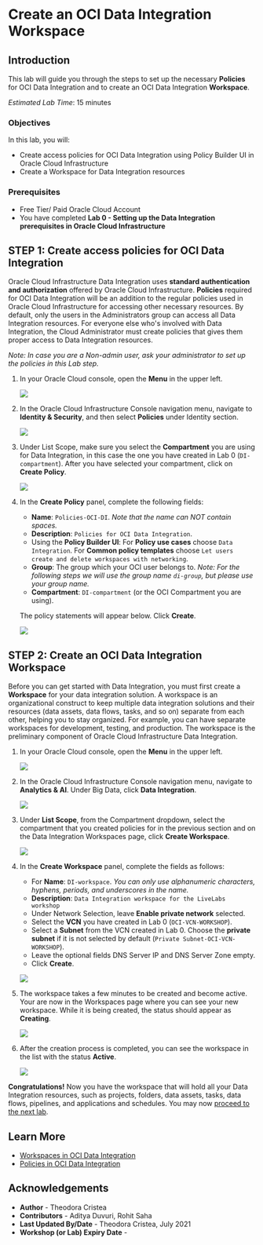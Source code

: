 # Create an OCI Data Integration Workspace

## Introduction

This lab will guide you through the steps to set up the necessary **Policies** for OCI Data Integration and to create an OCI Data Integration **Workspace**.

*Estimated Lab Time*: 15 minutes

### Objectives
In this lab, you will:
* Create access policies for OCI Data Integration using Policy Builder UI in Oracle Cloud Infrastructure
* Create a Workspace for Data Integration resources

### Prerequisites
* Free Tier/ Paid Oracle Cloud Account
* You have completed **Lab 0 - Setting up the Data Integration prerequisites in Oracle Cloud Infrastructure**


## **STEP 1**: Create access policies for OCI Data Integration

Oracle Cloud Infrastructure Data Integration uses **standard authentication and authorization** offered by Oracle Cloud Infrastructure. **Policies** required for OCI Data Integration will be an addition to the regular policies used in Oracle Cloud Infrastructure for accessing other necessary resources. By default, only the users in the Administrators group can access all Data Integration resources. For everyone else who's involved with Data Integration, the Cloud Administrator must create policies that gives them proper access to Data Integration resources.

*Note: In case you are a Non-admin user, ask your administrator to set up the policies in this Lab step.*

1. In your Oracle Cloud console, open the **Menu** in the upper left.

    ![](./images/menu.png " ")

2. In the Oracle Cloud Infrastructure Console navigation menu, navigate to **Identity & Security**, and then select **Policies** under Identity section.

    ![](./images/menu_policies.png " ")

3. Under List Scope, make sure you select the **Compartment** you are using for Data Integration, in this case the one you have created in Lab 0 (`DI-compartment`). After you have selected your compartment, click on **Create Policy**.

    ![](./images/add_policy.png " ")

5. In the **Create Policy** panel, complete the following fields:
    - **Name**: `Policies-OCI-DI`. *Note that the name can NOT contain spaces.*
    - **Description**: `Policies for OCI Data Integration`.
    - Using the **Policy Builder UI**: For **Policy use cases** choose `Data Integration`. For **Common policy templates** choose `Let users create and delete workspaces with networking`.
    - **Group**: The group which your OCI user belongs to.
  *Note: For the following steps we will use the group name `di-group`, but please use your group name.*
    - **Compartment**: `DI-compartment` (or the OCI Compartment you are using).

   The policy statements will appear below. Click **Create**.

    ![](./images/policy_builder.png " ")

## **STEP 2:** Create an OCI Data Integration Workspace
Before you can get started with Data Integration, you must first create a **Workspace** for your data integration solution. A workspace is an organizational construct to keep multiple data integration solutions and their resources (data assets, data flows, tasks, and so on) separate from each other, helping you to stay organized. For example, you can have separate workspaces for development, testing, and production. The workspace is the preliminary component of Oracle Cloud Infrastructure Data Integration.

1. In your Oracle Cloud console, open the **Menu** in the upper left.

    ![](./images/menu.png " ")

2. In the Oracle Cloud Infrastructure Console navigation menu, navigate to **Analytics & AI**. Under Big Data, click **Data Integration**.

    ![](./images/menu_di.png " ")

3. Under **List Scope**, from the Compartment dropdown, select the compartment that you created policies for in the previous section and on the Data Integration Workspaces page, click **Create Workspace**.

    ![](./images/workspaces.png " ")

4. In the **Create Workspace** panel, complete the fields as follows:
    - For **Name**: `DI-workspace`. *You can only use alphanumeric characters, hyphens, periods, and underscores in the name.*
    - **Description**: `Data Integration workspace for the LiveLabs workshop`
    - Under Network Selection, leave **Enable private network** selected.
    - Select the **VCN** you have created in Lab 0 (`OCI-VCN-WORKSHOP`).
    - Select a **Subnet** from the VCN created in Lab 0. Choose the **private subnet** if it is not selected by default (`Private Subnet-OCI-VCN-WORKSHOP`).
    - Leave the optional fields DNS Server IP and DNS Server Zone empty.
    - Click **Create**.

    ![](./images/create_workspace.png " ")

5. The workspace takes a few minutes to be created and become active. Your are now in the Workspaces page where you can see your new workspace. While it is being created, the status should appear as **Creating**.

    ![](./images/creating-workspace.png " ")

6. After the creation process is completed, you can see the workspace in the list with the status **Active**.

    ![](./images/create.png " ")

**Congratulations!**  Now you have the workspace that will hold all your Data Integration resources, such as projects, folders, data assets, tasks, data flows, pipelines, and applications and schedules. You may now [proceed to the next lab](#next).

## Learn More

* [Workspaces in OCI Data Integration](https://docs.oracle.com/en-us/iaas/data-integration/using/workspaces.htm)
* [Policies in OCI Data Integration](https://docs.oracle.com/en-us/iaas/data-integration/using/policies.htm)

## Acknowledgements
* **Author** - Theodora Cristea
* **Contributors** -  Aditya Duvuri, Rohit Saha
* **Last Updated By/Date** - Theodora Cristea, July 2021
* **Workshop (or Lab) Expiry Date** -
